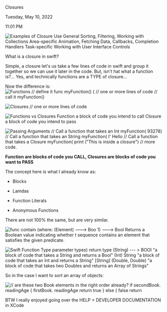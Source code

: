 Closures

Tuesday, May 10, 2022

11:01 PM

![Examples of Closure Use General Sorting, Filtering, Working with Collections Area-specific Animation, Fetching Data, Callbacks, Completion Handlers Task-specific Working with User Interface Controls ](005_Closures_000.png)

What is a closure in swift?

Simple, a closure let\'s us take a few lines of code in swift and group it together so we can use it later in the code. But, isn\'t hat what a function is?\... Yes, and technically functions are a TYPE of closure...

Now the difference is:\
![Functions // define it func myFunction() { // one or more lines of code // call it myFunction() ](005_Closures_001.png)

![Closures // one or more lines of code ](005_Closures_002.png)

![Functions vs Closures Function a block of code you intend to call Closure a block of code you intend to pass ](005_Closures_003.png)

![Passing Arguments // Call a function that takes an Int myFunction( 93278) // Call a function that takes an String myFunction( I\' Hello // Call a function that takes a Closure myFunction( print (\"This is inside a closure\") // more code. ](005_Closures_004.png)

**Function are blocks of code you CALL, Closures are blocks of code you want to PASS**

The concept here is what I already know as:

-   Blocks

-   Lamdas

-   Function Literals

-   Anonymous Functions

There are not 100% the same, but are very similar.

![func contain (where: (Element) ---\> Boo 1) ---\> Bool Returns a Boolean value indicating whether t sequence contains an element that satisfies the given predicate. ](005_Closures_005.png)

![Swift Function Type parameter types) return type (String) --- \> BOOI \"a block of code that takes a String and returns a Bool\" (Int) String \"a block of code that takes an Int and returns a String\" \[String\] (Double, Double) \"a block of code that takes two Doubles and returns an Array of Strings\" ](005_Closures_006.png)

So in the case I want to sort an array of objects:

![// are these two Book elements in the right order already? if secondBook. readingAge { firstBook. readingAge return true } else { false return ](005_Closures_007.png)

BTW I really enjoyed going over the HELP \> DEVELOPER DOCUMENTATION in XCode
